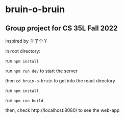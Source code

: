 # bruin-o-bruin
## Group project for CS 35L Fall 2022

inspired by 羊了个羊  

in root directory:  

run ```npm install```  

run ```npm run dev``` to start the server  

then ```cd bruin-o-bruin``` to get into the react directory  

run ```npm install```  

run ```npm run build```  

then, check http://localhost:8080/ to see the web-app 


